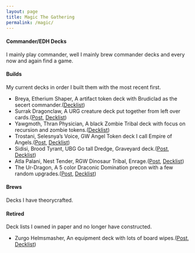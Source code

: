 ```yaml
---
layout: page
title: Magic The Gathering
permalink: /magic/
---
```


#### Commander/EDH Decks
I mainly play commander, well I mainly brew commander decks and every now and again find a game.

#### Builds
My current decks in order I built them with the most recent first.
- <auto-card>Breya, Etherium Shaper</auto-card>, A artifact token deck with Brudiclad as the secert commander.([Decklist](https://www.moxfield.com/decks/lV_GxOuEDkSMd54f2H1Y1w))
- <auto-card>Surrak Dragonclaw</auto-card>, A URG creature deck put together from left over cards.([Post](https://tactictalisman.github.io/2020/08/20/surrak-dragonclaw.html), [Decklist](https://www.moxfield.com/decks/tlLskiCGx0uheZAOzNj5mw))
- <auto-card>Yawgmoth, Thran Physician</auto-card>, A black Zombie Tribal deck with focus on recursion and zombie tokens.([Decklist](https://www.moxfield.com/decks/tToXQsHiMUC3X8uedeePBQ))
- <auto-card>Trostani, Selesnya’s Voice</auto-card>, GW Angel Token deck I call Empire of Angels.([Post](https://tactictalisman.github.io/2020/03/12/empire-of-angels.html), [Decklist](https://www.moxfield.com/decks/tlLskiCGx0uheZAOzNj5mw))
- <auto-card>Sidisi, Brood Tyrant</auto-card>, UBG Go tall Dredge, Graveyard deck.([Post](https://tactictalisman.github.io/2020/10/18/sidisi-dredge.html), [Decklist](https://www.moxfield.com/decks/tlLskiCGx0uheZAOzNj5mw))
- <auto-card>Atla Palani, Nest Tender</auto-card>, RGW Dinosaur Tribal, Enrage.([Post](https://tactictalisman.github.io/2020/04/27/Dinosaur.html), [Decklist](https://www.moxfield.com/decks/J3nAi7YQOkOri7aSujkADA))
- <auto-card>The Ur-Dragon</auto-card>, A 5 color Draconic Domination precon with a few random upgrades.([Post](https://tactictalisman.github.io/2020/08/30/draconic-domination.html), [Decklist](https://www.moxfield.com/decks/evgdJSuILUWiKj3FUzWyRg))

#### Brews
Decks I have theorycrafted.

#### Retired
Deck lists I owned in paper and no longer have constructed.
- <auto-card>Zurgo Helmsmasher</auto-card>, An equipment deck with lots of board wipes.([Post](https://tactictalisman.github.io/2020/08/17/zurgo-worldslayer.html), [Decklist](https://www.moxfield.com/decks/VT6uvkhdRE2lcuGyluU39Q))
